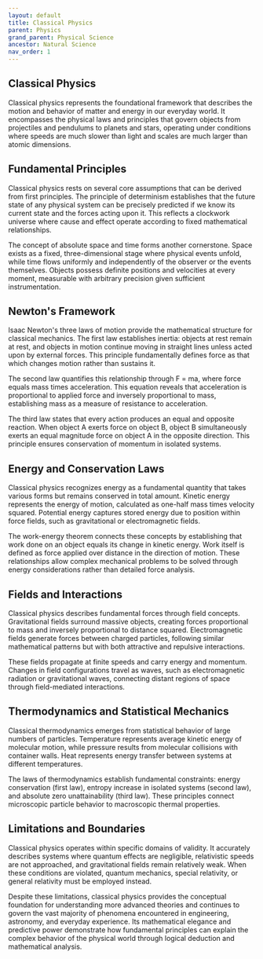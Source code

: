 ```yaml
---
layout: default
title: Classical Physics
parent: Physics
grand_parent: Physical Science
ancestor: Natural Science
nav_order: 1
---
```


## Classical Physics

Classical physics represents the foundational framework that describes the motion and behavior of matter and energy in our everyday world. It encompasses the physical laws and principles that govern objects from projectiles and pendulums to planets and stars, operating under conditions where speeds are much slower than light and scales are much larger than atomic dimensions.

## Fundamental Principles

Classical physics rests on several core assumptions that can be derived from first principles. The principle of determinism establishes that the future state of any physical system can be precisely predicted if we know its current state and the forces acting upon it. This reflects a clockwork universe where cause and effect operate according to fixed mathematical relationships.

The concept of absolute space and time forms another cornerstone. Space exists as a fixed, three-dimensional stage where physical events unfold, while time flows uniformly and independently of the observer or the events themselves. Objects possess definite positions and velocities at every moment, measurable with arbitrary precision given sufficient instrumentation.

## Newton's Framework

Isaac Newton's three laws of motion provide the mathematical structure for classical mechanics. The first law establishes inertia: objects at rest remain at rest, and objects in motion continue moving in straight lines unless acted upon by external forces. This principle fundamentally defines force as that which changes motion rather than sustains it.

The second law quantifies this relationship through F = ma, where force equals mass times acceleration. This equation reveals that acceleration is proportional to applied force and inversely proportional to mass, establishing mass as a measure of resistance to acceleration.

The third law states that every action produces an equal and opposite reaction. When object A exerts force on object B, object B simultaneously exerts an equal magnitude force on object A in the opposite direction. This principle ensures conservation of momentum in isolated systems.

## Energy and Conservation Laws

Classical physics recognizes energy as a fundamental quantity that takes various forms but remains conserved in total amount. Kinetic energy represents the energy of motion, calculated as one-half mass times velocity squared. Potential energy captures stored energy due to position within force fields, such as gravitational or electromagnetic fields.

The work-energy theorem connects these concepts by establishing that work done on an object equals its change in kinetic energy. Work itself is defined as force applied over distance in the direction of motion. These relationships allow complex mechanical problems to be solved through energy considerations rather than detailed force analysis.

## Fields and Interactions

Classical physics describes fundamental forces through field concepts. Gravitational fields surround massive objects, creating forces proportional to mass and inversely proportional to distance squared. Electromagnetic fields generate forces between charged particles, following similar mathematical patterns but with both attractive and repulsive interactions.

These fields propagate at finite speeds and carry energy and momentum. Changes in field configurations travel as waves, such as electromagnetic radiation or gravitational waves, connecting distant regions of space through field-mediated interactions.

## Thermodynamics and Statistical Mechanics

Classical thermodynamics emerges from statistical behavior of large numbers of particles. Temperature represents average kinetic energy of molecular motion, while pressure results from molecular collisions with container walls. Heat represents energy transfer between systems at different temperatures.

The laws of thermodynamics establish fundamental constraints: energy conservation (first law), entropy increase in isolated systems (second law), and absolute zero unattainability (third law). These principles connect microscopic particle behavior to macroscopic thermal properties.

## Limitations and Boundaries

Classical physics operates within specific domains of validity. It accurately describes systems where quantum effects are negligible, relativistic speeds are not approached, and gravitational fields remain relatively weak. When these conditions are violated, quantum mechanics, special relativity, or general relativity must be employed instead.

Despite these limitations, classical physics provides the conceptual foundation for understanding more advanced theories and continues to govern the vast majority of phenomena encountered in engineering, astronomy, and everyday experience. Its mathematical elegance and predictive power demonstrate how fundamental principles can explain the complex behavior of the physical world through logical deduction and mathematical analysis.
